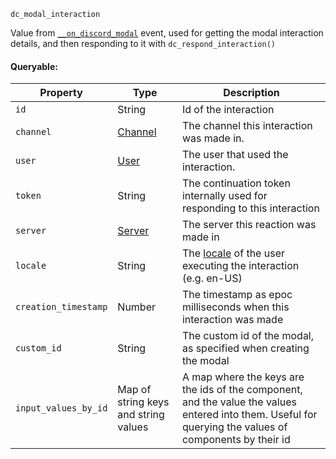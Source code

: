 `dc_modal_interaction`

Value from [`__on_discord_modal`](/events/discord-modal.md) event, used for getting the modal interaction details, and then responding to it with `dc_respond_interaction()`

#### Queryable:

| Property             | Type                                 | Description                                                                                                                                             |
|----------------------|--------------------------------------|---------------------------------------------------------------------------------------------------------------------------------------------------------|
| `id`                 | String                               | Id of the interaction                                                                                                                                   |
| `channel`            | [Channel](/values/channel.md)        | The channel this interaction was made in.                                                                                                               |
| `user`               | [User](/values/user.md)              | The user that used the interaction.                                                                                                                     |
| `token`              | String                               | The continuation token internally used for responding to this interaction                                                                               |
| `server`             | [Server](/values/server.md)          | The server this reaction was made in                                                                                                                    |
| `locale`             | String                               | The [locale](https://discord.com/developers/docs/reference#locales) of the user executing the interaction (e.g. en-US)                                  |
| `creation_timestamp` | Number                               | The timestamp as epoc milliseconds when this interaction was made                                                                                       |
| `custom_id`          | String                               | The custom id of the modal, as specified when creating the modal                                                                                        |
| `input_values_by_id` | Map of string keys and string values | A map where the keys are the ids of the component, and the value the values entered into them. Useful for querying the values of components by their id |